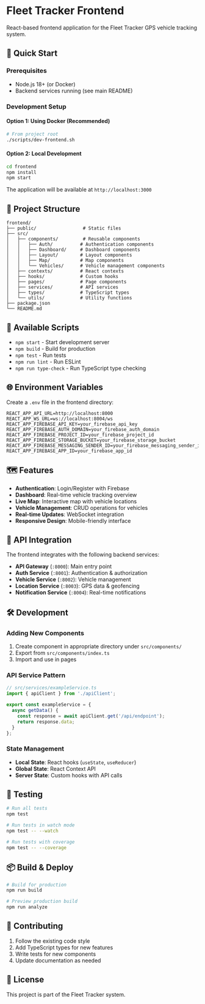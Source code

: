 # Fleet Tracker Frontend

React-based frontend application for the Fleet Tracker GPS vehicle tracking system.

## 🚀 Quick Start

### Prerequisites
- Node.js 18+ (or Docker)
- Backend services running (see main README)

### Development Setup

#### Option 1: Using Docker (Recommended)
```bash
# From project root
./scripts/dev-frontend.sh
```

#### Option 2: Local Development
```bash
cd frontend
npm install
npm start
```

The application will be available at `http://localhost:3000`

## 📁 Project Structure

```
frontend/
├── public/                 # Static files
├── src/
│   ├── components/         # Reusable components
│   │   ├── Auth/          # Authentication components
│   │   ├── Dashboard/     # Dashboard components
│   │   ├── Layout/        # Layout components
│   │   ├── Map/           # Map components
│   │   └── Vehicles/      # Vehicle management components
│   ├── contexts/          # React contexts
│   ├── hooks/             # Custom hooks
│   ├── pages/             # Page components
│   ├── services/          # API services
│   ├── types/             # TypeScript types
│   └── utils/             # Utility functions
├── package.json
└── README.md
```

## 🔧 Available Scripts

- `npm start` - Start development server
- `npm build` - Build for production
- `npm test` - Run tests
- `npm run lint` - Run ESLint
- `npm run type-check` - Run TypeScript type checking

## 🌐 Environment Variables

Create a `.env` file in the frontend directory:

```env
REACT_APP_API_URL=http://localhost:8000
REACT_APP_WS_URL=ws://localhost:8004/ws
REACT_APP_FIREBASE_API_KEY=your_firebase_api_key
REACT_APP_FIREBASE_AUTH_DOMAIN=your_firebase_auth_domain
REACT_APP_FIREBASE_PROJECT_ID=your_firebase_project_id
REACT_APP_FIREBASE_STORAGE_BUCKET=your_firebase_storage_bucket
REACT_APP_FIREBASE_MESSAGING_SENDER_ID=your_firebase_messaging_sender_id
REACT_APP_FIREBASE_APP_ID=your_firebase_app_id
```

## 🗺️ Features

- **Authentication**: Login/Register with Firebase
- **Dashboard**: Real-time vehicle tracking overview
- **Live Map**: Interactive map with vehicle locations
- **Vehicle Management**: CRUD operations for vehicles
- **Real-time Updates**: WebSocket integration
- **Responsive Design**: Mobile-friendly interface

## 🔌 API Integration

The frontend integrates with the following backend services:

- **API Gateway** (`:8000`): Main entry point
- **Auth Service** (`:8001`): Authentication & authorization
- **Vehicle Service** (`:8002`): Vehicle management
- **Location Service** (`:8003`): GPS data & geofencing
- **Notification Service** (`:8004`): Real-time notifications

## 🛠️ Development

### Adding New Components

1. Create component in appropriate directory under `src/components/`
2. Export from `src/components/index.ts`
3. Import and use in pages

### API Service Pattern

```typescript
// src/services/exampleService.ts
import { apiClient } from './apiClient';

export const exampleService = {
  async getData() {
    const response = await apiClient.get('/api/endpoint');
    return response.data;
  }
};
```

### State Management

- **Local State**: React hooks (`useState`, `useReducer`)
- **Global State**: React Context API
- **Server State**: Custom hooks with API calls

## 🧪 Testing

```bash
# Run all tests
npm test

# Run tests in watch mode
npm test -- --watch

# Run tests with coverage
npm test -- --coverage
```

## 📦 Build & Deploy

```bash
# Build for production
npm run build

# Preview production build
npm run analyze
```

## 🤝 Contributing

1. Follow the existing code style
2. Add TypeScript types for new features
3. Write tests for new components
4. Update documentation as needed

## 📄 License

This project is part of the Fleet Tracker system.
